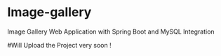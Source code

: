# Image-gallery
Image Gallery Web Application with Spring Boot and MySQL Integration

#Will Upload the Project very soon !
